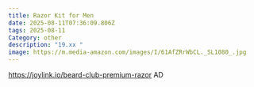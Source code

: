 ```yaml
---
title: Razor Kit for Men
date: 2025-08-11T07:36:09.806Z
tags: 2025-08-11
Category: other
description: "19.xx "
image: https://m.media-amazon.com/images/I/61AfZRrWbCL._SL1080_.jpg
---
```

https://joylink.io/beard-club-premium-razor
AD